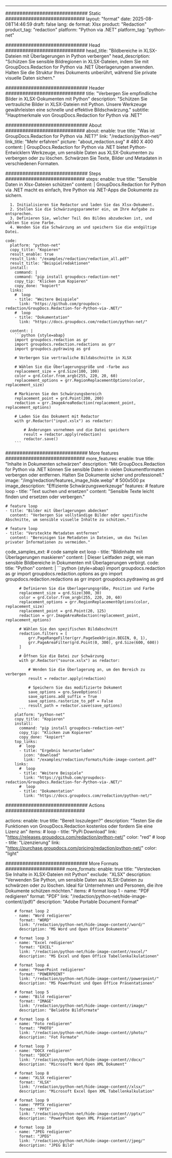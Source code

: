 
---
############################# Static ############################
layout: "format"
date:  2025-08-08T14:46:59
draft: false
lang: de
format: Xlsx
product: "Redaction"
product_tag: "redaction"
platform: "Python via .NET"
platform_tag: "python-net"

############################# Head ############################
head_title: "Bildbereiche in XLSX-Dateien mit Überlagerungen in Python verbergen"
head_description: "Schützen Sie sensible Bildregionen in XLSX-Dateien, indem Sie mit GroupDocs.Redaction for Python via .NET Überlagerungen anwenden. Halten Sie die Struktur Ihres Dokuments unberührt, während Sie private visuelle Daten sichern."

############################# Header ############################
title: "Verbergen Sie empfindliche Bilder in XLSX-Dokumenten mit Python" 
description: "Schützen Sie vertrauliche Bilder in XLSX-Dateien mit Python. Unsere Werkzeuge gewährleisten eine schnelle und effektive Bildschwärzung."
subtitle: "Hauptmerkmale von GroupDocs.Redaction for Python via .NET" 

############################# About ############################
about:
    enable: true
    title: "Was ist GroupDocs.Redaction for Python via .NET?"
    link: "/redaction/python-net/"
    link_title: "Mehr erfahren"
    picture: "about_redaction.svg" # 480 X 400
    content: |
       GroupDocs.Redaction for Python via .NET bietet Python-Entwicklern Werkzeuge, um sensible Daten aus XLSX-Dokumenten zu verbergen oder zu löschen. Schwärzen Sie Texte, Bilder und Metadaten in verschiedenen Formaten.

############################# Steps ############################
steps:
    enable: true
    title: "Sensible Daten in Xlsx-Dateien schützen"
    content: |
      GroupDocs.Redaction for Python via .NET macht es einfach, Ihre Python via .NET-Apps die Dokumente zu sichern.
      
      1. Initialisieren Sie Redactor und laden Sie das Xlsx-Dokument.
      2. Stellen Sie die Schwärzungsparameter ein, um Ihre Aufgabe zu entsprechen.
      3. Definieren Sie, welcher Teil des Bildes abzudecken ist, und wählen Sie eine Farbe.
      4. Wenden Sie die Schwärzung an und speichern Sie die endgültige Datei.
   
    code:
      platform: "python-net"
      copy_title: "Kopieren"
      result_enable: true
      result_link: "/examples/redaction/redaction_all.pdf"
      result_title: "Beispielredaktionen"
      install:
        command: |
        command: "pip install groupdocs-redaction-net"
        copy_tip: "Klicken zum Kopieren"
        copy_done: "kopiert"
      links:
        #  loop
        - title: "Weitere Beispiele"
          link: "https://github.com/groupdocs-redaction/GroupDocs.Redaction-for-Python-via-.NET/"
        #  loop
        - title: "Dokumentation"
          link: "https://docs.groupdocs.com/redaction/python-net/"
          
      content: |
        ```python {style=abap}
        import groupdocs.redaction as gr
        import groupdocs.redaction.redactions as grr
        import groupdocs.pydrawing as grd

        # Verbergen Sie vertrauliche Bildabschnitte in XLSX

        # Wählen Sie die Überlagerungsgröße und -farbe aus
        replacement_size = grd.Size(100, 100)
        color = grd.Color.from_argb(255, 220, 20, 60)
        replacement_options = grr.RegionReplacementOptions(color, replacement_size)

        # Markieren Sie den Schwärzungsbereich
        replacement_point = grd.Point(200, 200)
        redaction = grr.ImageAreaRedaction(replacement_point, replacement_options)
                
        # Laden Sie das Dokument mit Redactor
        with gr.Redactor("input.xslx") as redactor:

            # Änderungen vornehmen und die Datei speichern
            result = redactor.apply(redaction)
            redactor.save()
        ```            


############################# More features ############################
more_features:
  enable: true
  title: "Inhalte in Dokumenten schwärzen"
  description: "Mit GroupDocs.Redaction for Python via .NET können Sie sensible Daten in vielen Dokumentformaten verbergen oder entfernen. Halten Sie Dokumente sicher und professionell."
  image: "/img/redaction/features_image_hide.webp" # 500x500 px
  image_description: "Effiziente Schwärzungswerkzeuge"
  features:
    # feature loop
    - title: "Text suchen und ersetzen"
      content: "Sensible Texte leicht finden und ersetzen oder verbergen."

    # feature loop
    - title: "Bilder mit Überlagerungen abdecken"
      content: "Verbergen Sie vollständige Bilder oder spezifische Abschnitte, um sensible visuelle Inhalte zu schützen."

    # feature loop
    - title: "Versteckte Metadaten entfernen"
      content: "Bereinigen Sie Metadaten in Dateien, um das Teilen privater Informationen zu vermeiden."
      
  code_samples_ext:
    # code sample ext loop
    - title: "Bildinhalte mit Überlagerungen maskieren"
      content: |
        Dieser Leitfaden zeigt, wie man sensible Bildbereiche in Dokumenten mit Überlagerungen verbirgt.
      code:
        title: "Python"
        content: |
          ```python {style=abap}
          import groupdocs.redaction as gr
          import groupdocs.redaction.options as gro
          import groupdocs.redaction.redactions as grr
          import groupdocs.pydrawing as grd

          # Definieren Sie die Überlagerungsgröße, Position und Farbe
          replacement_size = grd.Size(300, 30)
          color = grd.Color.from_argb(255, 220, 20, 60)
          replacement_options = grr.RegionReplacementOptions(color, replacement_size)
          replacement_point = grd.Point(20, 125)
          redaction = grr.ImageAreaRedaction(replacement_point, replacement_options)

          # Wählen Sie den spezifischen Bildabschnitt
          redaction.filters = [
              grr.PageRangeFilter(grr.PageSeekOrigin.BEGIN, 0, 1),
              grr.PageAreaFilter(grd.Point(0, 300), grd.Size(600, 600))
          ]

          # Öffnen Sie die Datei zur Schwärzung
          with gr.Redactor("source.xslx") as redactor:

              # Wenden Sie die Überlagerung an, um den Bereich zu verbergen
              result = redactor.apply(redaction)

              # Speichern Sie das modifizierte Dokument
              save_options = gro.SaveOptions()
              save_options.add_suffix = True
              save_options.rasterize_to_pdf = False
              result_path = redactor.save(save_options)
          ```
        platform: "python-net"
        copy_title: "Kopieren"
        install:
          command: "pip install groupdocs-redaction-net"
          copy_tip: "Klicken zum Kopieren"
          copy_done: "kopiert"
        top_links:
          #  loop
          - title: "Ergebnis herunterladen"
            icon: "download"
            link: "/examples/redaction/formats/hide-image-content.pdf"
        links:
          #  loop
          - title: "Weitere Beispiele"
            link: "https://github.com/groupdocs-redaction/GroupDocs.Redaction-for-Python-via-.NET/"
          #  loop
          - title: "Dokumentation"
            link: "https://docs.groupdocs.com/redaction/python-net/"


############################# Actions ############################

actions:
  enable: true
  title: "Bereit loszulegen?"
  description: "Testen Sie die Funktionen von GroupDocs.Redaction kostenlos oder fordern Sie eine Lizenz an"
  items:
    #  loop
    - title: "PyPi Download"
      link: "https://releases.groupdocs.com/redaction/python-net/"
      color: "red"
        #  loop
    - title: "Lizenzierung"
      link: "https://purchase.groupdocs.com/pricing/redaction/python-net/"
      color: "light"


############################# More Formats #####################
more_formats:
    enable: true
    title: "Verstecken Sie Inhalte in XLSX-Dateien mit Python"
    exclude: "XLSX"
    description: "Verwenden Sie Python, um sensible Daten aus XLSX-Dateien zu schwärzen oder zu löschen. Ideal für Unternehmen und Personen, die ihre Dokumente schützen möchten."
    items: 
        # format loop 1
        - name: "PDF redigieren"
          format: "PDF"
          link: "/redaction/python-net/hide-image-content//pdf/"
          description: "Adobe Portable Document Format"

        # format loop 2
        - name: "Word redigieren"
          format: "WORD"
          link: "/redaction/python-net/hide-image-content//word/"
          description: "MS Word und Open Office Dokumente"
          
        # format loop 3
        - name: "Excel redigieren"
          format: "EXCEL"
          link: "/redaction/python-net/hide-image-content//excel/"
          description: "MS Excel und Open Office Tabellenkalkulationen"

        # format loop 4
        - name: "PowerPoint redigieren"
          format: "POWERPOINT"
          link: "/redaction/python-net/hide-image-content//powerpoint/"
          description: "MS PowerPoint und Open Office Präsentationen"

        # format loop 5
        - name: "Bild redigieren"
          format: "IMAGE"
          link: "/redaction/python-net/hide-image-content//image/"
          description: "Beliebte Bildformate"

        # format loop 6
        - name: "Foto redigieren"
          format: "PHOTO"
          link: "/redaction/python-net/hide-image-content//photo/"
          description: "Fot Formate"

        # format loop 7
        - name: "DOCX redigieren"
          format: "DOCX"
          link: "/redaction/python-net/hide-image-content//docx/"
          description: "Microsoft Word Open XML Dokument"
          
        # format loop 8
        - name: "XLSX redigieren"
          format: "XLSX"
          link: "/redaction/python-net/hide-image-content//xlsx/"
          description: "Microsoft Excel Open XML Tabellenkalkulation"
          
        # format loop 9
        - name: "PPTX redigieren"
          format: "PPTX"
          link: "/redaction/python-net/hide-image-content//pptx/"
          description: "PowerPoint Open XML Präsentation"

        # format loop 10
        - name: "JPEG redigieren"
          format: "JPEG"
          link: "/redaction/python-net/hide-image-content//jpeg/"
          description: "JPEG Bild"


---